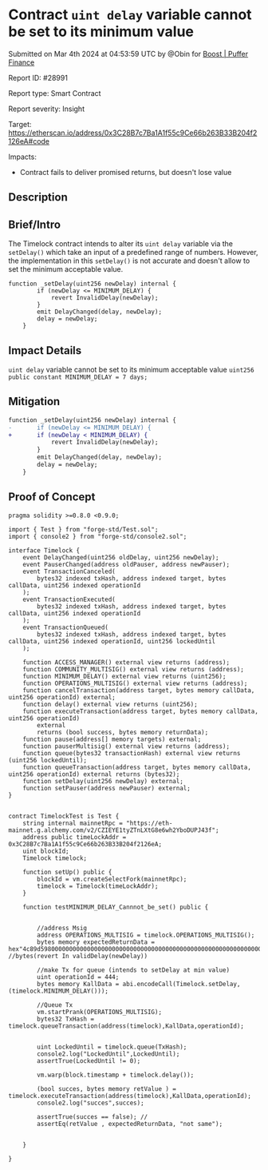 
# Contract `uint delay` variable cannot be set to its minimum value

Submitted on Mar 4th 2024 at 04:53:59 UTC by @Obin for [Boost | Puffer Finance](https://immunefi.com/bounty/pufferfinance-boost/)

Report ID: #28991

Report type: Smart Contract

Report severity: Insight

Target: https://etherscan.io/address/0x3C28B7c7Ba1A1f55c9Ce66b263B33B204f2126eA#code

Impacts:
- Contract fails to deliver promised returns, but doesn't lose value

## Description
## Brief/Intro
The Timelock contract intends to alter its `uint delay` variable via the `setDelay()` which take an input of a predefined  range of numbers.
However, the implementation in this `setDelay()` is not accurate and doesn't allow to set the minimum acceptable value.
```
function _setDelay(uint256 newDelay) internal {
        if (newDelay <= MINIMUM_DELAY) {
            revert InvalidDelay(newDelay);
        }
        emit DelayChanged(delay, newDelay);
        delay = newDelay;
    }
```


## Impact Details
`uint delay` variable cannot be set to its minimum acceptable value `uint256 public constant MINIMUM_DELAY = 7 days;`

## Mitigation
```diff
function _setDelay(uint256 newDelay) internal {
-       if (newDelay <= MINIMUM_DELAY) {
+       if (newDelay < MINIMUM_DELAY) {
            revert InvalidDelay(newDelay);
        }
        emit DelayChanged(delay, newDelay);
        delay = newDelay;
    }
```



## Proof of Concept
```// SPDX-License-Identifier: GPL-3.0
pragma solidity >=0.8.0 <0.9.0;

import { Test } from "forge-std/Test.sol";
import { console2 } from "forge-std/console2.sol";

interface Timelock {
    event DelayChanged(uint256 oldDelay, uint256 newDelay);
    event PauserChanged(address oldPauser, address newPauser);
    event TransactionCanceled(
        bytes32 indexed txHash, address indexed target, bytes callData, uint256 indexed operationId
    );
    event TransactionExecuted(
        bytes32 indexed txHash, address indexed target, bytes callData, uint256 indexed operationId
    );
    event TransactionQueued(
        bytes32 indexed txHash, address indexed target, bytes callData, uint256 indexed operationId, uint256 lockedUntil
    );

    function ACCESS_MANAGER() external view returns (address);
    function COMMUNITY_MULTISIG() external view returns (address);
    function MINIMUM_DELAY() external view returns (uint256);
    function OPERATIONS_MULTISIG() external view returns (address);
    function cancelTransaction(address target, bytes memory callData, uint256 operationId) external;
    function delay() external view returns (uint256);
    function executeTransaction(address target, bytes memory callData, uint256 operationId)
        external
        returns (bool success, bytes memory returnData);
    function pause(address[] memory targets) external;
    function pauserMultisig() external view returns (address);
    function queue(bytes32 transactionHash) external view returns (uint256 lockedUntil);
    function queueTransaction(address target, bytes memory callData, uint256 operationId) external returns (bytes32);
    function setDelay(uint256 newDelay) external;
    function setPauser(address newPauser) external;
}


contract TimelockTest is Test { 
    string internal mainnetRpc = "https://eth-mainnet.g.alchemy.com/v2/CZIEYE1tyZTnLXtG8e6wh2YboDUPJ43f";
    address public timeLockAddr = 0x3C28B7c7Ba1A1f55c9Ce66b263B33B204f2126eA;
    uint blockId;
    Timelock timelock;

    function setUp() public {
        blockId = vm.createSelectFork(mainnetRpc);
        timelock = Timelock(timeLockAddr);
    }

    function testMINIMUM_DELAY_Cannnot_be_set() public {
        
        
        //address Msig
        address OPERATIONS_MULTISIG = timelock.OPERATIONS_MULTISIG();
        bytes memory expectedReturnData = hex"4c89d5980000000000000000000000000000000000000000000000000000000000093a80"; //bytes(revert In validDelay(newDelay))

        //make Tx for queue (intends to setDelay at min value)
        uint operationId = 444;
        bytes memory KallData = abi.encodeCall(Timelock.setDelay, (timelock.MINIMUM_DELAY()));
        
        //Queue Tx
        vm.startPrank(OPERATIONS_MULTISIG);
        bytes32 TxHash = timelock.queueTransaction(address(timelock),KallData,operationId);
        
        
        uint LockedUntil = timelock.queue(TxHash);
        console2.log("LockedUntil",LockedUntil);
        assertTrue(LockedUntil != 0);

        vm.warp(block.timestamp + timelock.delay());
        
        (bool succes, bytes memory retValue ) = timelock.executeTransaction(address(timelock),KallData,operationId);
        console2.log("succes",succes);

        assertTrue(succes == false); //
        assertEq(retValue , expectedReturnData, "not same");
        
        
    }

}
```